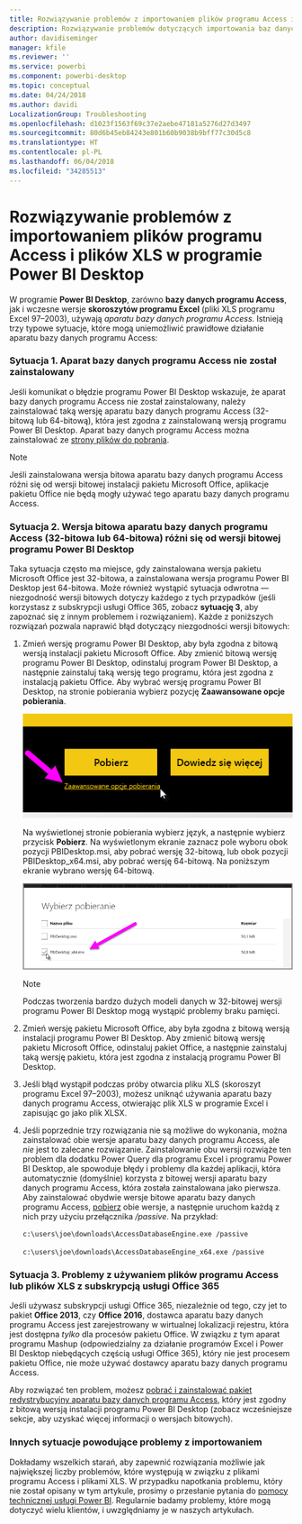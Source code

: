 ```yaml
---
title: Rozwiązywanie problemów z importowaniem plików programu Access i plików XLS w programie Power BI Desktop
description: Rozwiązywanie problemów dotyczących importowania baz danych programu Access i arkuszy kalkulacyjnych w formacie XLS w programie Power BI Desktop i dodatku Power Query
author: davidiseminger
manager: kfile
ms.reviewer: ''
ms.service: powerbi
ms.component: powerbi-desktop
ms.topic: conceptual
ms.date: 04/24/2018
ms.author: davidi
LocalizationGroup: Troubleshooting
ms.openlocfilehash: d1023f1563f69c37e2aebe47181a5276d27d3497
ms.sourcegitcommit: 80d6b45eb84243e801b60b9038b9bff77c30d5c8
ms.translationtype: HT
ms.contentlocale: pl-PL
ms.lasthandoff: 06/04/2018
ms.locfileid: "34285513"
---
```

# <a name="resolve-issues-importing-access-and-xls-files-in-power-bi-desktop"></a>Rozwiązywanie problemów z importowaniem plików programu Access i plików XLS w programie Power BI Desktop
W programie **Power BI Desktop**, zarówno **bazy danych programu Access**, jak i wczesne wersje **skoroszytów programu Excel** (pliki XLS programu Excel 97–2003), używają *aparatu bazy danych programu Access*. Istnieją trzy typowe sytuacje, które mogą uniemożliwić prawidłowe działanie aparatu bazy danych programu Access:

### <a name="situation-1-no-access-database-engine-installed"></a>Sytuacja 1. Aparat bazy danych programu Access nie został zainstalowany
Jeśli komunikat o błędzie programu Power BI Desktop wskazuje, że aparat bazy danych programu Access nie został zainstalowany, należy zainstalować taką wersję aparatu bazy danych programu Access (32-bitową lub 64-bitową), która jest zgodna z zainstalowaną wersją programu Power BI Desktop. Aparat bazy danych programu Access można zainstalować ze [strony plików do pobrania](http://www.microsoft.com/en-us/download/details.aspx?id=13255).

>[!NOTE]
>Jeśli zainstalowana wersja bitowa aparatu bazy danych programu Access różni się od wersji bitowej instalacji pakietu Microsoft Office, aplikacje pakietu Office nie będą mogły używać tego aparatu bazy danych programu Access.

### <a name="situation-2-the-access-database-engine-bit-version-32-bit-or-64-bit-is-different-from-your-power-bi-desktop-bit-version"></a>Sytuacja 2. Wersja bitowa aparatu bazy danych programu Access (32-bitowa lub 64-bitowa) różni się od wersji bitowej programu Power BI Desktop
Taka sytuacja często ma miejsce, gdy zainstalowana wersja pakietu Microsoft Office jest 32-bitowa, a zainstalowana wersja programu Power BI Desktop jest 64-bitowa. Może również wystąpić sytuacja odwrotna — niezgodność wersji bitowych dotyczy każdego z tych przypadków (jeśli korzystasz z subskrypcji usługi Office 365, zobacz **sytuację 3**, aby zapoznać się z innym problemem i rozwiązaniem). Każde z poniższych rozwiązań pozwala naprawić błąd dotyczący niezgodności wersji bitowych:

1. Zmień wersję programu Power BI Desktop, aby była zgodna z bitową wersją instalacji pakietu Microsoft Office. Aby zmienić bitową wersję programu Power BI Desktop, odinstaluj program Power BI Desktop, a następnie zainstaluj taką wersję tego programu, która jest zgodna z instalacją pakietu Office. Aby wybrać wersję programu Power BI Desktop, na stronie pobierania wybierz pozycję **Zaawansowane opcje pobierania**.
   
   ![](media/desktop-access-database-errors/desktop-access-errors-1.png)
   
   Na wyświetlonej stronie pobierania wybierz język, a następnie wybierz przycisk **Pobierz**. Na wyświetlonym ekranie zaznacz pole wyboru obok pozycji PBIDesktop.msi, aby pobrać wersję 32-bitową, lub obok pozycji PBIDesktop_x64.msi, aby pobrać wersję 64-bitową. Na poniższym ekranie wybrano wersję 64-bitową.
   
   ![](media/desktop-access-database-errors/desktop-access-errors-2.png)
   
   >[!NOTE]
   >Podczas tworzenia bardzo dużych modeli danych w 32-bitowej wersji programu Power BI Desktop mogą wystąpić problemy braku pamięci.
2. Zmień wersję pakietu Microsoft Office, aby była zgodna z bitową wersją instalacji programu Power BI Desktop. Aby zmienić bitową wersję pakietu Microsoft Office, odinstaluj pakiet Office, a następnie zainstaluj taką wersję pakietu, która jest zgodna z instalacją programu Power BI Desktop.
3. Jeśli błąd wystąpił podczas próby otwarcia pliku XLS (skoroszyt programu Excel 97–2003), możesz uniknąć używania aparatu bazy danych programu Access, otwierając plik XLS w programie Excel i zapisując go jako plik XLSX.
4. Jeśli poprzednie trzy rozwiązania nie są możliwe do wykonania, można zainstalować obie wersje aparatu bazy danych programu Access, ale *nie* jest to zalecane rozwiązanie. Zainstalowanie obu wersji rozwiąże ten problem dla dodatku Power Query dla programu Excel i programu Power BI Desktop, ale spowoduje błędy i problemy dla każdej aplikacji, która automatycznie (domyślnie) korzysta z bitowej wersji aparatu bazy danych programu Access, która została zainstalowana jako pierwsza. Aby zainstalować obydwie wersje bitowe aparatu bazy danych programu Access, [pobierz](http://www.microsoft.com/en-us/download/details.aspx?id=13255) obie wersje, a następnie uruchom każdą z nich przy użyciu przełącznika */passive*. Na przykład:
   
       c:\users\joe\downloads\AccessDatabaseEngine.exe /passive
   
       c:\users\joe\downloads\AccessDatabaseEngine_x64.exe /passive

### <a name="situation-3-trouble-using-access-or-xls-files-with-an-office-365-subscription"></a>Sytuacja 3. Problemy z używaniem plików programu Access lub plików XLS z subskrypcją usługi Office 365
Jeśli używasz subskrypcji usługi Office 365, niezależnie od tego, czy jet to pakiet **Office 2013**, czy **Office 2016**, dostawca aparatu bazy danych programu Access jest zarejestrowany w wirtualnej lokalizacji rejestru, która jest dostępna *tylko* dla procesów pakietu Office. W związku z tym aparat programu Mashup (odpowiedzialny za działanie programów Excel i Power BI Desktop niebędących częścią usługi Office 365), który nie jest procesem pakietu Office, nie może używać dostawcy aparatu bazy danych programu Access.

Aby rozwiązać ten problem, możesz [pobrać i zainstalować pakiet redystrybucyjny aparatu bazy danych programu Access](http://www.microsoft.com/en-us/download/details.aspx?id=13255), który jest zgodny z bitową wersją instalacji programu Power BI Desktop (zobacz wcześniejsze sekcje, aby uzyskać więcej informacji o wersjach bitowych).

### <a name="other-situations-that-cause-import-issues"></a>Innych sytuacje powodujące problemy z importowaniem
Dokładamy wszelkich starań, aby zapewnić rozwiązania możliwie jak największej liczby problemów, które występują w związku z plikami programu Access i plikami XLS. W przypadku napotkania problemu, który nie został opisany w tym artykule, prosimy o przesłanie pytania do [pomocy technicznej usługi Power BI](https://powerbi.microsoft.com/support/). Regularnie badamy problemy, które mogą dotyczyć wielu klientów, i uwzględniamy je w naszych artykułach.

